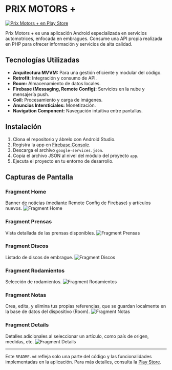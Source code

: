 # PRIX MOTORS +

[![Prix Motors + en Play Store](https://img.shields.io/badge/Download-Play%20Store-green)](https://play.google.com/store/apps/details?id=com.androidavid.prixmotors)

Prix Motors + es una aplicación Android especializada en servicios automotrices, enfocada en embragues. Consume una API propia realizada en PHP para ofrecer información y servicios de alta calidad.

## Tecnologías Utilizadas

- **Arquitectura MVVM:** Para una gestión eficiente y modular del código.
- **Retrofit:** Integración y consumo de API.
- **Room:** Almacenamiento de datos locales.
- **Firebase (Messaging, Remote Config):** Servicios en la nube y mensajería push.
- **Coil:** Procesamiento y carga de imágenes.
- **Anuncios Intersticiales:** Monetización.
- **Navigation Component:** Navegación intuitiva entre pantallas.

## Instalación

1. Clona el repositorio y ábrelo con Android Studio.
2. Registra la app en [Firebase Console](https://console.firebase.google.com/).
3. Descarga el archivo `google-services.json`.
4. Copia el archivo JSON al nivel del módulo del proyecto `app`.
5. Ejecuta el proyecto en tu entorno de desarrollo.

## Capturas de Pantalla

### Fragment Home
Banner de noticias (mediante Remote Config de Firebase) y artículos nuevos.
![Fragment Home](https://www.androidavid.com/perfiles/prix_init.jpg)

### Fragment Prensas
Vista detallada de las prensas disponibles.
![Fragment Prensas](https://www.androidavid.com/perfiles/prix_prensas.jpg)

### Fragment Discos
Listado de discos de embrague.
![Fragment Discos](https://www.androidavid.com/perfiles/prix_discos.jpg)

### Fragment Rodamientos
Selección de rodamientos.
![Fragment Rodamientos](https://www.androidavid.com/perfiles/prix_balineras.jpg)

### Fragment Notas
Crea, edita, y elimina tus propias referencias, que se guardan localmente en la base de datos del dispositivo (Room).
![Fragment Notas](https://www.androidavid.com/perfiles/prix_notas.jpg)

### Fragment Details
Detalles adicionales al seleccionar un artículo, como país de origen, medidas, etc.
![Fragment Details](https://www.androidavid.com/perfiles/prix_detalles.jpg)

---

Este `README.md` refleja solo una parte del código y las funcionalidades implementadas en la aplicación. Para más detalles, consulta la [Play Store](https://play.google.com/store/apps/details?id=com.androidavid.prixmotors).
